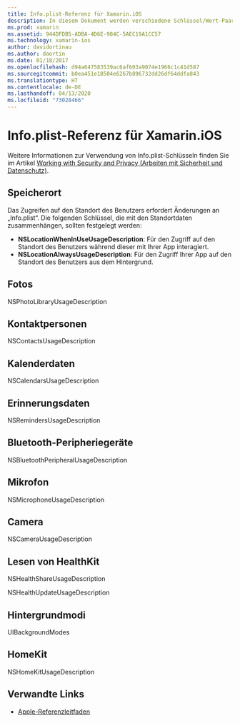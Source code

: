 ```yaml
---
title: Info.plist-Referenz für Xamarin.iOS
description: In diesem Dokument werden verschiedene Schlüssel/Wert-Paare beschrieben, die in der Info.plist-Datei einer Xamarin.iOS-App festgelegt werden können. Diese Schlüssel sind erforderlich, wenn ihre App bestimmte Tasks durchführt, z.B. das Zugreifen auf den Standort, Fotos, das Mikrofon oder die Kamera.
ms.prod: xamarin
ms.assetid: 944DFDB5-ADBA-4D6E-984C-5AEC19A1CC57
ms.technology: xamarin-ios
author: davidortinau
ms.author: daortin
ms.date: 01/18/2017
ms.openlocfilehash: d94a647583539ac6af603a9074e1966c1c41d587
ms.sourcegitcommit: b0ea451e18504e6267b896732dd26df64ddfa843
ms.translationtype: HT
ms.contentlocale: de-DE
ms.lasthandoff: 04/13/2020
ms.locfileid: "73028466"
---
```

# <a name="infoplist-reference-for-xamarinios"></a>Info.plist-Referenz für Xamarin.iOS

Weitere Informationen zur Verwendung von Info.plist-Schlüsseln finden Sie im Artikel [Working with Security and Privacy (Arbeiten mit Sicherheit und Datenschutz)](~/ios/app-fundamentals/security-privacy.md). 

## <a name="location"></a>Speicherort 

Das Zugreifen auf den Standort des Benutzers erfordert Änderungen an „Info.plist“. Die folgenden Schlüssel, die mit den Standortdaten zusammenhängen, sollten festgelegt werden: 

- **NSLocationWhenInUseUsageDescription**: Für den Zugriff auf den Standort des Benutzers während dieser mit Ihrer App interagiert. 
- **NSLocationAlwaysUsageDescription**: Für den Zugriff Ihrer App auf den Standort des Benutzers aus dem Hintergrund.

## <a name="photos"></a>Fotos 

NSPhotoLibraryUsageDescription  

## <a name="contacts"></a>Kontaktpersonen 

NSContactsUsageDescription 

## <a name="calendar-data"></a>Kalenderdaten 
    
NSCalendarsUsageDescription 

## <a name="reminder-data"></a>Erinnerungsdaten 
    
NSRemindersUsageDescription 

## <a name="bluetooth-peripherals"></a>Bluetooth-Peripheriegeräte 
    
NSBluetoothPeripheralUsageDescription 

## <a name="microphone"></a>Mikrofon 

NSMicrophoneUsageDescription 

## <a name="camera"></a>Camera 
    
NSCameraUsageDescription 

## <a name="reading-healthkit"></a>Lesen von HealthKit  

NSHealthShareUsageDescription 

NSHealthUpdateUsageDescription 

## <a name="background-modes"></a>Hintergrundmodi 
    
UIBackgroundModes 

## <a name="homekit"></a>HomeKit 

NSHomeKitUsageDescription 

## <a name="related-links"></a>Verwandte Links

- [Apple-Referenzleitfaden](https://developer.apple.com/library/content/documentation/General/Reference/InfoPlistKeyReference/Articles/iPhoneOSKeys.html#//apple_ref/doc/uid/TP40009252-SW10)
